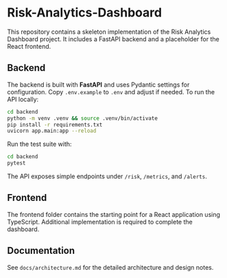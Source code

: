 # Risk-Analytics-Dashboard

This repository contains a skeleton implementation of the Risk Analytics Dashboard project. It includes a FastAPI backend and a placeholder for the React frontend.

## Backend

The backend is built with **FastAPI** and uses Pydantic settings for
configuration. Copy `.env.example` to `.env` and adjust if needed. To run
the API locally:

```bash
cd backend
python -m venv .venv && source .venv/bin/activate
pip install -r requirements.txt
uvicorn app.main:app --reload
```

Run the test suite with:

```bash
cd backend
pytest
```

The API exposes simple endpoints under `/risk`, `/metrics`, and `/alerts`.

## Frontend

The frontend folder contains the starting point for a React application using TypeScript. Additional implementation is required to complete the dashboard.

## Documentation

See `docs/architecture.md` for the detailed architecture and design notes.
